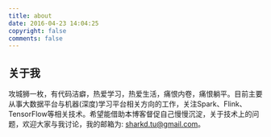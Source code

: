 ```yaml
---
title: about
date: 2016-04-23 14:04:25
copyright: false
comments: false
---
```

## 关于我

攻城狮一枚，有代码洁癖，热爱学习，热爱生活，痛恨内卷，痛恨躺平。目前主要从事大数据平台与机器(深度)学习平台相关方向的工作，关注Spark、Flink、TensorFlow等相关技术。希望能借助本博客督促自己慢慢沉淀，关于技术上的问题，欢迎大家与我讨论，我的邮箱为: sharkd.tu@gmail.com。
